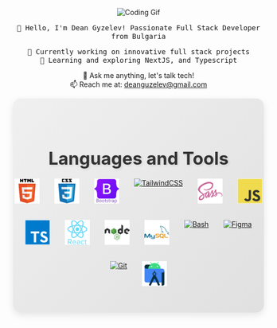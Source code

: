 <!-- Header Section with Animated Gif -->
<p align="center">
  <img src="https://media.giphy.com/media/vzO0Vc8b2VBLi/giphy.gif" width="500" height="250" alt="Coding Gif">
</p>

<!-- About Me Section with Typing Animation -->
<p align="center">
  <samp>🚀 Hello, I'm Dean Gyzelev! Passionate Full Stack Developer from Bulgaria</samp>
</p>

<!-- Current Focus Section with Bouncing Animation -->
<p align="center">
  <samp>🔭 Currently working on innovative full stack projects</samp><br>
  <samp>🌱 Learning and exploring NextJS, and Typescript</samp>
</p>

<!-- Contact Section with Icon Animations -->
<p align="center">
  💬 Ask me anything, let's talk tech!<br>
  📫 Reach me at: <a href="mailto:deanguzelev@gmail.com">deanguzelev@gmail.com</a>
</p>

<!-- Social Media Section with Hover Animations -->
<style>
  .skills-section {
    text-align: center;
    background: linear-gradient(135deg, #f0f0f0, #e0e0e0);
    padding: 50px 0;
    border-radius: 15px;
    box-shadow: 0 5px 15px rgba(0, 0, 0, 0.1);
  }

  .skills-section h3 {
    font-size: 2.5em;
    margin-bottom: 20px;
    color: #333;
    text-shadow: 2px 2px 5px rgba(0, 0, 0, 0.1);
  }

  .skills-icons {
    display: flex;
    flex-wrap: wrap;
    justify-content: center;
    gap: 30px;
  }

  .skills-icons a {
    display: inline-block;
    transition: transform 0.3s ease, box-shadow 0.3s ease;
  }

  .skills-icons a:hover {
    transform: scale(1.1);
    box-shadow: 0 4px 15px rgba(0, 0, 0, 0.2);
  }

  .skills-icons img {
    width: 50px;
    height: 50px;
  }
</style>

<div class="skills-section">
  <h3>Languages and Tools</h3>
  <div class="skills-icons">
    <!-- HTML -->
    <a href="https://www.w3.org/html/" target="_blank" rel="noreferrer">
      <img src="https://raw.githubusercontent.com/devicons/devicon/master/icons/html5/html5-original-wordmark.svg" alt="HTML5"/>
    </a>
    <!-- CSS -->
    <a href="https://www.w3schools.com/css/" target="_blank" rel="noreferrer">
      <img src="https://raw.githubusercontent.com/devicons/devicon/master/icons/css3/css3-original-wordmark.svg" alt="CSS3"/>
    </a>
    <!-- Bootstrap -->
    <a href="https://getbootstrap.com" target="_blank" rel="noreferrer">
      <img src="https://raw.githubusercontent.com/devicons/devicon/master/icons/bootstrap/bootstrap-original-wordmark.svg" alt="Bootstrap"/>
    </a>
    <!-- Tailwind CSS -->
    <a href="https://tailwindcss.com/" target="_blank" rel="noreferrer">
      <img src="https://www.vectorlogo.zone/logos/tailwindcss/tailwindcss-icon.svg" alt="TailwindCSS"/>
    </a>
    <!-- Sass -->
    <a href="https://sass-lang.com" target="_blank" rel="noreferrer">
      <img src="https://raw.githubusercontent.com/devicons/devicon/master/icons/sass/sass-original.svg" alt="Sass"/>
    </a>
    <!-- JavaScript -->
    <a href="https://developer.mozilla.org/en-US/docs/Web/JavaScript" target="_blank" rel="noreferrer">
      <img src="https://raw.githubusercontent.com/devicons/devicon/master/icons/javascript/javascript-original.svg" alt="JavaScript"/>
    </a>
    <!-- TypeScript -->
    <a href="https://www.typescriptlang.org/" target="_blank" rel="noreferrer">
      <img src="https://raw.githubusercontent.com/devicons/devicon/master/icons/typescript/typescript-original.svg" alt="TypeScript"/>
    </a>
    <!-- React -->
    <a href="https://reactjs.org/" target="_blank" rel="noreferrer">
      <img src="https://raw.githubusercontent.com/devicons/devicon/master/icons/react/react-original-wordmark.svg" alt="React"/>
    </a>
    <!-- Node.js -->
    <a href="https://nodejs.org/en/" target="_blank" rel="noreferrer">
      <img src="https://raw.githubusercontent.com/devicons/devicon/master/icons/nodejs/nodejs-original-wordmark.svg" alt="Node.js"/>
    </a>
    <!-- MySQL -->
    <a href="https://www.mysql.com/" target="_blank" rel="noreferrer">
      <img src="https://raw.githubusercontent.com/devicons/devicon/master/icons/mysql/mysql-original-wordmark.svg" alt="MySQL"/>
    </a>
    <!-- Bash -->
    <a href="https://www.gnu.org/software/bash/" target="_blank" rel="noreferrer">
      <img src="https://www.vectorlogo.zone/logos/gnu_bash/gnu_bash-icon.svg" alt="Bash"/>
    </a>
    <!-- Figma -->
    <a href="https://www.figma.com/" target="_blank" rel="noreferrer">
      <img src="https://www.vectorlogo.zone/logos/figma/figma-icon.svg" alt="Figma"/>
    </a>
    <!-- Git -->
    <a href="https://git-scm.com/" target="_blank" rel="noreferrer">
      <img src="https://www.vectorlogo.zone/logos/git-scm/git-scm-icon.svg" alt="Git"/>
    </a>
    <!-- Android Studio -->
    <a href="https://developer.android.com/studio" target="_blank" rel="noreferrer">
      <img src="https://raw.githubusercontent.com/devicons/devicon/master/icons/androidstudio/androidstudio-original.svg" alt="Android Studio"/>
    </a>
  </div>
</div>
</p>
